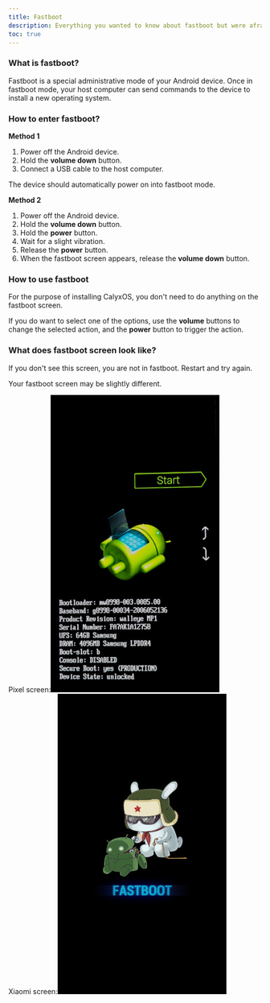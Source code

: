 ```yaml
---
title: Fastboot
description: Everything you wanted to know about fastboot but were afraid to ask.
toc: true
---
```


### What is fastboot?

Fastboot is a special administrative mode of your Android device. Once in fastboot mode, your host computer can send commands to the device to install a new operating system.

### How to enter fastboot?

**Method 1**

1. Power off the Android device.
2. Hold the **volume down** button.
3. Connect a USB cable to the host computer.

The device should automatically power on into fastboot mode.

**Method 2**

1. Power off the Android device.
2. Hold the **volume down** button.
3. Hold the **power** button.
4. Wait for a slight vibration.
5. Release the **power** button.
6. When the fastboot screen appears, release the **volume down** button.

### How to use fastboot

For the purpose of installing CalyxOS, you don't need to do anything on the fastboot screen.

If you do want to select one of the options, use the **volume** buttons to change the selected action, and the **power** button to trigger the action.

### What does fastboot screen look like?

If you don't see this screen, you are not in fastboot. Restart and try again.

Your fastboot screen may be slightly different.

<div class="gallery" markdown="0">
<div class="cell full">Pixel screen:<img src="fastboot.jpg" /></div>
<div class="cell full">Xiaomi screen:<img src="fastboot-mi.jpg" /></div>
</div>

